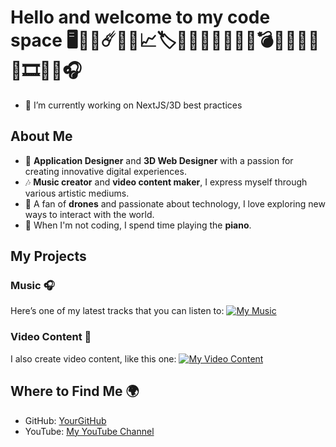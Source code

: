 # Hello and welcome to my code space 🖥️📀🔰☄️🌈📍📈🏷️🔖📲📱📞🔥🎨🧨💣🙀😼🐱🎵🎹🎞️📸🎸🎧

- 🔭 I’m currently working on NextJS/3D best practices 

## About Me

- 🎨 **Application Designer** and **3D Web Designer** with a passion for creating innovative digital experiences.
- 🎶 **Music creator** and **video content maker**, I express myself through various artistic mediums.
- 🚀 A fan of **drones** and passionate about technology, I love exploring new ways to interact with the world.
- 🎹 When I'm not coding, I spend time playing the **piano**.

## My Projects

### Music 🎧
Here’s one of my latest tracks that you can listen to:
[![My Music](https://img.youtube.com/vi/VIDEO_ID/maxresdefault.jpg)](https://www.youtube.com/watch?v=VIDEO_ID)

### Video Content 🎥
I also create video content, like this one:
[![My Video Content](https://img.youtube.com/vi/VIDEO_ID/maxresdefault.jpg)](https://www.youtube.com/watch?v=VIDEO_ID)

## Where to Find Me 🌍
- GitHub: [YourGitHub](https://github.com/yourusername)
- YouTube: [My YouTube Channel](https://www.youtube.com/c/yourchannel)
